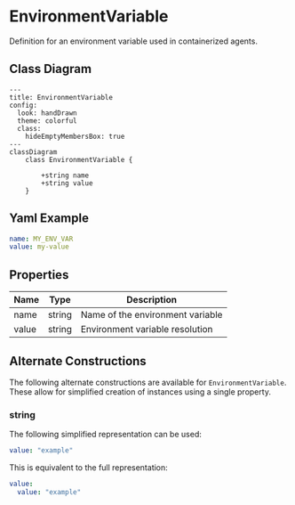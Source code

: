 # EnvironmentVariable

Definition for an environment variable used in containerized agents.

## Class Diagram

```mermaid
---
title: EnvironmentVariable
config:
  look: handDrawn
  theme: colorful
  class:
    hideEmptyMembersBox: true
---
classDiagram
    class EnvironmentVariable {
      
        +string name
        +string value
    }
```

## Yaml Example

```yaml
name: MY_ENV_VAR
value: my-value

```

## Properties

| Name | Type | Description |
| ---- | ---- | ----------- |
| name | string | Name of the environment variable  |
| value | string | Environment variable resolution  |

## Alternate Constructions

The following alternate constructions are available for `EnvironmentVariable`.
These allow for simplified creation of instances using a single property.

### string

The following simplified representation can be used:

```yaml
value: "example"

```

This is equivalent to the full representation:

```yaml
value:
  value: "example"

```
